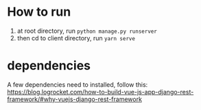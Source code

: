 # How to run

1. at root directory, run `python manage.py runserver`
2. then cd to client directory, run `yarn serve`


# dependencies
A few dependencies need to installed, follow this:
https://blog.logrocket.com/how-to-build-vue-js-app-django-rest-framework/#why-vuejs-django-rest-framework 